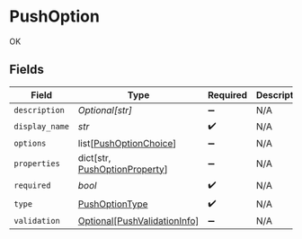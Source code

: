 # PushOption

OK


## Fields

| Field                                                                      | Type                                                                       | Required                                                                   | Description                                                                |
| -------------------------------------------------------------------------- | -------------------------------------------------------------------------- | -------------------------------------------------------------------------- | -------------------------------------------------------------------------- |
| `description`                                                              | *Optional[str]*                                                            | :heavy_minus_sign:                                                         | N/A                                                                        |
| `display_name`                                                             | *str*                                                                      | :heavy_check_mark:                                                         | N/A                                                                        |
| `options`                                                                  | list[[PushOptionChoice](../../models/shared/pushoptionchoice.md)]          | :heavy_minus_sign:                                                         | N/A                                                                        |
| `properties`                                                               | dict[str, [PushOptionProperty](../../models/shared/pushoptionproperty.md)] | :heavy_minus_sign:                                                         | N/A                                                                        |
| `required`                                                                 | *bool*                                                                     | :heavy_check_mark:                                                         | N/A                                                                        |
| `type`                                                                     | [PushOptionType](../../models/shared/pushoptiontype.md)                    | :heavy_check_mark:                                                         | N/A                                                                        |
| `validation`                                                               | [Optional[PushValidationInfo]](../../models/shared/pushvalidationinfo.md)  | :heavy_minus_sign:                                                         | N/A                                                                        |